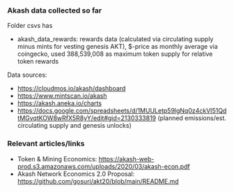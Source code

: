 ### Akash data collected so far

Folder csvs has
- akash_data_rewards: rewards data (calculated via circulating supply minus mints for vesting genesis AKT), $-price as monthly average via coingecko, used 388,539,008 as maximum token supply for relative token rewards

Data sources:
- https://cloudmos.io/akash/dashboard
- https://www.mintscan.io/akash
- https://akash.aneka.io/charts
- https://docs.google.com/spreadsheets/d/1MUULetp59lgNq0z4ckVI51QdtMGvqtKOW8wRfX5R8yY/edit#gid=2130333819 (planned emissions/est. circulating supply and genesis unlocks)

### Relevant articles/links

- Token & Mining Economics: https://akash-web-prod.s3.amazonaws.com/uploads/2020/03/akash-econ.pdf
- Akash Network Economics 2.0 Proposal: https://github.com/gosuri/akt20/blob/main/README.md


